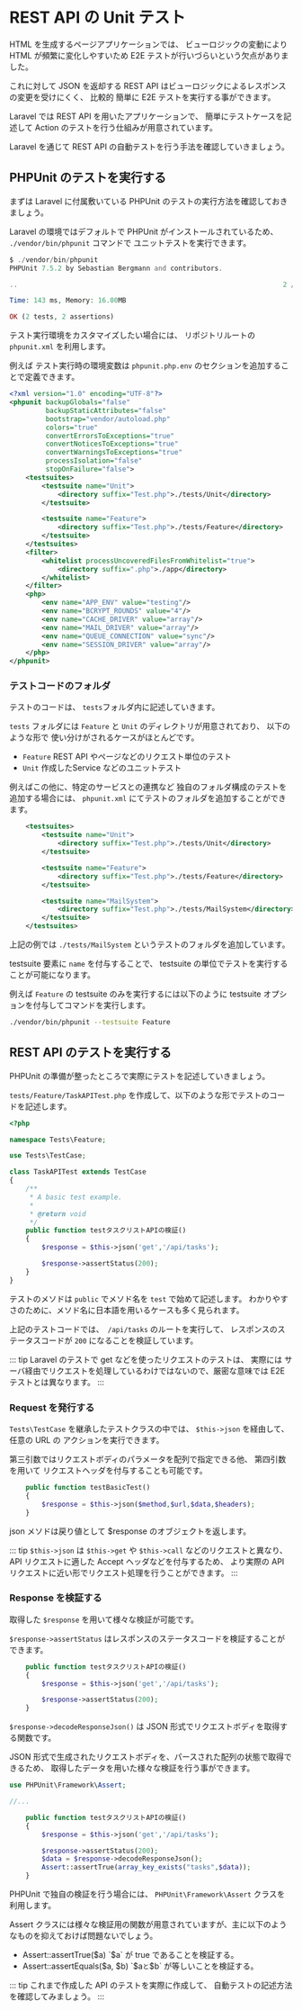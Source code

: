 ---
---

# REST API の Unit テスト

HTML を生成するページアプリケーションでは、
ビューロジックの変動により HTML が頻繁に変化しやすいため E2E テストが行いづらいという欠点がありました。

これに対して JSON を返却する REST API はビューロジックによるレスポンスの変更を受けにくく、
比較的 簡単に E2E テストを実行する事ができます。

Laravel では REST API を用いたアプリケーションで、
簡単にテストケースを記述して Action のテストを行う仕組みが用意されています。

Laravel を通じて REST API の自動テストを行う手法を確認していきましょう。

## PHPUnit のテストを実行する

まずは Laravel に付属敷いている PHPUnit のテストの実行方法を確認しておきましょう。

Laravel の環境ではデフォルトで PHPUnit がインストールされているため、
`./vendor/bin/phpunit` コマンドで ユニットテストを実行できます。

```php
$ ./vendor/bin/phpunit
PHPUnit 7.5.2 by Sebastian Bergmann and contributors.

..                                                                  2 / 2 (100%)

Time: 143 ms, Memory: 16.00MB

OK (2 tests, 2 assertions)
```

テスト実行環境をカスタマイズしたい場合には、 リポジトリルートの `phpunit.xml` を利用します。

例えば テスト実行時の環境変数は `phpunit.php.env` のセクションを追加することで定義できます。

```xml
<?xml version="1.0" encoding="UTF-8"?>
<phpunit backupGlobals="false"
         backupStaticAttributes="false"
         bootstrap="vendor/autoload.php"
         colors="true"
         convertErrorsToExceptions="true"
         convertNoticesToExceptions="true"
         convertWarningsToExceptions="true"
         processIsolation="false"
         stopOnFailure="false">
    <testsuites>
        <testsuite name="Unit">
            <directory suffix="Test.php">./tests/Unit</directory>
        </testsuite>

        <testsuite name="Feature">
            <directory suffix="Test.php">./tests/Feature</directory>
        </testsuite>
    </testsuites>
    <filter>
        <whitelist processUncoveredFilesFromWhitelist="true">
            <directory suffix=".php">./app</directory>
        </whitelist>
    </filter>
    <php>
        <env name="APP_ENV" value="testing"/>
        <env name="BCRYPT_ROUNDS" value="4"/>
        <env name="CACHE_DRIVER" value="array"/>
        <env name="MAIL_DRIVER" value="array"/>
        <env name="QUEUE_CONNECTION" value="sync"/>
        <env name="SESSION_DRIVER" value="array"/>
    </php>
</phpunit>
```


### テストコードのフォルダ

テストのコードは、 `tests`フォルダ内に記述していきます。

`tests` フォルダには `Feature` と `Unit` のディレクトリが用意されており、
以下のような形で 使い分けがされるケースがほとんどです。

- `Feature` REST API やページなどのリクエスト単位のテスト
- `Unit` 作成したService などのユニットテスト

例えばこの他に、特定のサービスとの連携など 独自のフォルダ構成のテストを追加する場合には、
`phpunit.xml` にてテストのフォルダを追加することができます。

```xml
    <testsuites>
        <testsuite name="Unit">
            <directory suffix="Test.php">./tests/Unit</directory>
        </testsuite>

        <testsuite name="Feature">
            <directory suffix="Test.php">./tests/Feature</directory>
        </testsuite>

        <testsuite name="MailSystem">
            <directory suffix="Test.php">./tests/MailSystem</directory>
        </testsuite>
    </testsuites>
```

上記の例では `./tests/MailSystem` というテストのフォルダを追加しています。

testsuite 要素に `name` を付与することで、 testsuite の単位でテストを実行することが可能になります。

例えば `Feature` の testsuite のみを実行するには以下のように testsuite オプションを付与してコマンドを実行します。

```bash
./vendor/bin/phpunit --testsuite Feature
```

## REST API のテストを実行する

PHPUnit の準備が整ったところで実際にテストを記述していきましょう。

`tests/Feature/TaskAPITest.php` を作成して、以下のような形でテストのコードを記述します。

```php
<?php

namespace Tests\Feature;

use Tests\TestCase;

class TaskAPITest extends TestCase
{
    /**
     * A basic test example.
     *
     * @return void
     */
    public function testタスクリストAPIの検証()
    {
        $response = $this->json('get','/api/tasks');

        $response->assertStatus(200);
    }
}
```

テストのメソドは `public` でメソド名を `test` で始めて記述します。
わかりやすさのために、メソド名に日本語を用いるケースも多く見られます。

上記のテストコードでは、　`/api/tasks` のルートを実行して、
レスポンスのステータスコードが `200` になることを検証しています。

::: tip
Laravel のテストで get などを使ったリクエストのテストは、
実際には サーバ経由でリクエストを処理しているわけではないので、厳密な意味では E2E テストとは異なります。 
:::

### Request を発行する

`Tests\TestCase` を継承したテストクラスの中では、
`$this->json` を経由して、任意の URL の アクションを実行できます。

第三引数ではリクエストボディのパラメータを配列で指定できる他、
第四引数を用いて リクエストヘッダを付与することも可能です。

```php
    public function testBasicTest()
    {
        $response = $this->json($method,$url,$data,$headers);
    }
```

json メソドは戻り値として $response のオブジェクトを返します。

::: tip
`$this->json` は `$this->get` や `$this->call` などのリクエストと異なり、
API リクエストに適した Accept ヘッダなどを付与するため、
より実際の API リクエストに近い形でリクエスト処理を行うことができます。
:::

### Response を検証する

取得した `$response` を用いて様々な検証が可能です。

`$response->assertStatus` はレスポンスのステータスコードを検証することができます。

```php
    public function testタスクリストAPIの検証()
    {
        $response = $this->json('get','/api/tasks');

        $response->assertStatus(200);
    }
```

`$response->decodeResponseJson()` は JSON 形式でリクエストボディを取得する関数です。

JSON 形式で生成されたリクエストボディを、パースされた配列の状態で取得できるため、
取得したデータを用いた様々な検証を行う事ができます。

```php
use PHPUnit\Framework\Assert;

//...

    public function testタスクリストAPIの検証()
    {
        $response = $this->json('get','/api/tasks');

        $response->assertStatus(200);
        $data = $response->decodeResponseJson();
        Assert::assertTrue(array_key_exists("tasks",$data));
    }
```

PHPUnit で独自の検証を行う場合には、 `PHPUnit\Framework\Assert` クラスを利用します。

Assert クラスには様々な検証用の関数が用意されていますが、主に以下のようなものを抑えておけば問題ないでしょう。

- Assert::assertTrue($a) `$a` が true であることを検証する。
- Assert::assertEquals($a, $b) `$a` と `$b` が等しいことを検証する。

::: tip 
これまで作成した API のテストを実際に作成して、
自動テストの記述方法を確認してみましょう。
:::

